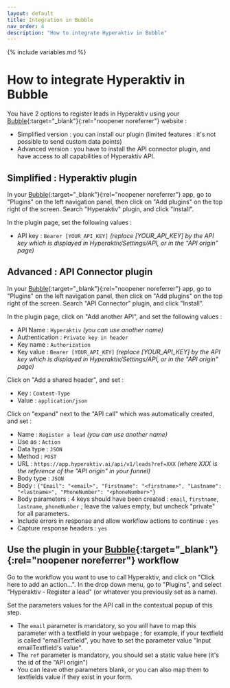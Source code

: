 ```yaml
---
layout: default
title: Integration in Bubble
nav_order: 4
description: "How to integrate Hyperaktiv in Bubble"
---
```

{% include variables.md %}

# How to integrate Hyperaktiv in Bubble

You have 2 options to register leads in Hyperaktiv using your [Bubble]{:target="_blank"}{:rel="noopener noreferrer"} website :
* Simplified version : you can install our plugin (limited features : it's not possible to send custom data points)
* Advanced version : you have to install the API connector plugin, and have access to all capabilities of Hyperaktiv API.

## Simplified : Hyperaktiv plugin
In your [Bubble]{:target="_blank"}{:rel="noopener noreferrer"} app, go to "Plugins" on the left navigation panel, then click on "Add plugins" on the top right of the screen. Search "Hyperaktiv" plugin, and click "Install".

In the plugin page, set the following values :
* API key : ``Bearer [YOUR_API_KEY]`` _(replace [YOUR_API_KEY] by the API key which is displayed in Hyperaktiv/Settings/API, or in the "API origin" page)_

## Advanced : API Connector plugin
In your [Bubble]{:target="_blank"}{:rel="noopener noreferrer"} app, go to "Plugins" on the left navigation panel, then click on "Add plugins" on the top right of the screen. Search "API Connector" plugin, and click "Install".

In the plugin page, click on "Add another API", and set the following values :
* API Name : ``Hyperaktiv`` _(you can use another name)_
* Authentication : ``Private key in header``
* Key name : ``Authorization``
* Key value : ``Bearer [YOUR_API_KEY]`` _(replace [YOUR_API_KEY] by the API key which is displayed in Hyperaktiv/Settings/API, or in the "API origin" page)_

Click on "Add a shared header", and set :
* Key : ``Content-Type``
* Value : ``application/json``

Click on "expand" next to the "API call" which was automatically created, and set :
* Name : ``Register a lead`` _(you can use another name)_
* Use as : ``Action``
* Data type : ``JSON``
* Method : ``POST``
* URL : ``https://app.hyperaktiv.ai/api/v1/leads?ref=XXX`` _(where XXX is the reference of the "API origin" in your funnel)_
* Body type : ``JSON``
* Body : ``{"Email": "<email>", "Firstname": "<firstname>", "Lastname": "<lastname>", "PhoneNumber": "<phoneNumber>"}``
* Body parameters : 4 keys should have been created : ``email``, ``firstname``, ``lastname``, ``phoneNumber`` ; leave the values empty, but uncheck "private" for all parameters.
* Include errors in response and allow workflow actions to continue : ``yes``
* Capture response headers : ``yes``

## Use the plugin in your [Bubble]{:target="_blank"}{:rel="noopener noreferrer"} workflow

Go to the workflow you want to use to call Hyperaktiv, and click on "Click here to add an action...". In the drop down menu, go to "Plugins", and select "Hyperaktiv - Register a lead" (or whatever you previously set as a name).

Set the parameters values for the API call in the contextual popup of this step.
* The ``email`` parameter is mandatory, so you will have to map this parameter with a textfield in your webpage ; for example, if your textfield is called "emailTextfield", you have to set the parameter value "Input emailTextfield's value".
* The ``ref`` parameter is mandatory, you should set a static value here (it's the id of the "API origin")
* You can leave other parameters blank, or you can also map them to textfields value if they exist in your form.

[Bubble]: https://bubble.io
